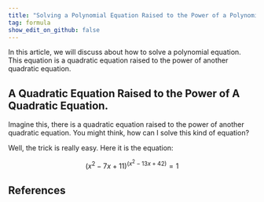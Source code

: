 ```yaml
---
title: "Solving a Polynomial Equation Raised to the Power of a Polynomial Equation?"
tag: formula
show_edit_on_github: false
---
```


In this article, we will discuss about how to solve a polynomial equation. This equation is a quadratic equation raised to the power of another quadratic equation.

<!--more-->

## A Quadratic Equation Raised to the Power of A Quadratic Equation.

Imagine this, there is a quadratic equation raised to the power of another quadratic equation. You might think, how can I solve this kind of equation?

Well, the trick is really easy. Here it is the equation:

$$
\left( x^2 - 7x + 11 \right)^{(x^2 - 13x + 42)} = 1
$$



## References


